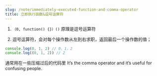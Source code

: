 ```yaml
---
slug: /note/immediately-executed-function-and-comma-operator
title: 立即执行函数&逗号运算符
---
```

1. `（0, function() {}）()` 原理是逗号运算符

2. 逗号运算符，会对每个操作数从左到右求职，返回最后一个操作数的值；
```javascript
console.log(0, 1, 2) // 0，1，2
console.log((0, 1, 2)) // 2
```

  
通常用在一些压缩过后的代码里
It’s the comma operator and it’s useful for confusing people.
